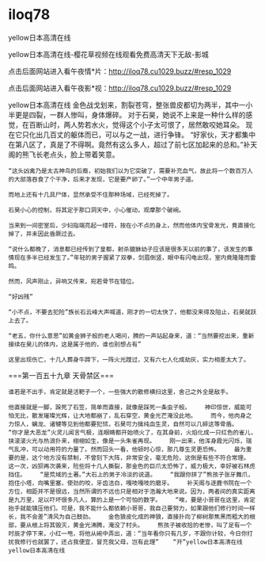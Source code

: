 # iloq78
yellow日本高清在线

yellow日本高清在线-樱花草视频在线观看免费高清天下无敌-影城

点击后面网站进入看午夜情*片：http://iloq78.cu1029.buzz/#resp_1029

点击后面网站进入看午夜影*视：http://iloq78.cu1029.buzz/#resp_1029

yellow日本高清在线    金色战戈划来，割裂苍穹，整张兽皮都切为两半，其中一小半更是四裂，一群人惨叫，身体爆碎。    对于石昊，她说不上来是一种什么样的感觉，在百断山时，两人势若水火，觉得这个小子太可恨了，居然敢咬她耳朵。    现在它只化出几百丈的躯体而已，可以与之一战，进行争锋。    “好家伙，天才都集中在第八区了，真是了不得啊。竟然有这么多人，超过了前七区加起来的总和。”补天阁的熊飞长老点头，脸上带着笑意。

    “这头凶禽乃是太古神鸟的后裔，初始我们以为它突破了，需要补充血气，故此将一个数百万人的大部落吞食了个干净，后来才发现，它是要产卵了。”一个中年男子道。

    而地上还有十几具尸体，显然承受不住那种场域，已经死掉了。

    石昊小心的控制，将其定于那口洞天中，小心催动，观摩那个破碗。

    当来到一间密室后，少妇指端亮起一缕符，按在小不点的身上，然而他体内宝骨发光，竟直接化掉了，并未因此昏厥过去。

    “说什么都晚了，消息都已经传到了皇都，射杀貔貅幼子应该是很多天以前的事了，该发生的事情现在多半已经发生了。”年轻的男子握紧了双拳，剑眉倒竖，眼中有闪电出现，室内竟隆隆而雷鸣。

    然而，风声刚止，异响又传来，宛若骨节在错位。

    “好凶残”

    “小不点，不要去犯险”族长石云峰大声喊道，刚才的一切太快了，他都没来得及阻止，石昊就跃上去了。

    “老五，你什么意思”如黄金狮子般的老人喝问，腾的一声站起身来，道：“当然要挖出来，重新接续在昊儿的体内，这是属于他的，谁也别想占有”

    这里出现伤亡，十几人葬身牛蹄下，一阵火光蹚过，又有六七人化成劫灰，实力相差太大了。

===第一百五十九章 天骨禁区===

    谁若是不出手，肯定就是活靶子一个，一些强大的散修横扫这里，舍己之外全是敌手。

    他直接就是一脚，跺死了石笠，简单而直接，就像是踩死一条虫子般。    神印惊世，威能可怕无比，散发璀璨光辉，让大地都崩了，乱石穿空，黄金光芒淹没此地。    而今，他肉身之力惊人，螭龙、诸犍等见到他都要犯怵，石昊可力擒纯血生灵，自然可以几碎这等骨盾。    “你才是大恶龙”火灵儿闻言气极，连眼睛都开始喷火了，在其身前，火焰化成一只红色的雀儿，挟滚滚火光与热浪扑来，栩栩如生，像是一头朱雀再现。    刚一出来，他浑身霞光闪烁，瑞气乱冲，可以动用符的力量了。然而回头一看，他顿时心惊，那几尊生灵更恐怖。    最为重要的是，这个地方没有禁制，不曾刻下大阵，非常安全，毫无危险，这倒是有些不符合常理。    这一次，凶狈再次袭来，险些将十几人撕裂，那金色的巨爪太恐怖了，威力极大，幸好被石林虎挡住。    “是荒域的土著。”大石上的男子冷淡的说道。    “我跟你拼了”熊孩子张牙舞爪，抱住小塔，向嘴里塞，使劲的咬，牙齿洁白，嘎吱嘎吱的磨牙。    补天阁与逐鹿书院在一个方位，相距并不是很远，当然所谓的不远也只是相对于浩瀚大地来说。因为，两者间的真实距离是九万里，足以吓坏很多凡人，算的上是一个可怕的数字。    “唉，要是小哥哥在这里，肯定抬手就能镇压他们。可是，我不能什么都依赖小哥哥，我自己要努力，如果跟他们修行时间一样长，我不会差”清风为自己鼓劲。    金色狼皮化成的神狼，直接扑向了柳树那焦黑而粗大的根部，要从根上将其毁灭，黄金光沸腾，淹没了村头。    熊孩子被收拾的老惨，叫了足有一个时辰才停下来，小红一甩，将他从碗中弄出，道：“当年看你只有几岁，不跟你计较，今日你打扰我修行也就罢了，还占我便宜，冒充我父母，岂有此理”    “开”yellow日本高清在线yellow日本高清在线
